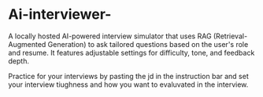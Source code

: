 # Ai-interviewer-
A locally hosted AI-powered interview simulator that uses RAG (Retrieval-Augmented Generation) to ask tailored questions based on the user's role and resume. It features adjustable settings for difficulty, tone, and feedback depth. 
  
Practice for your interviews by pasting the jd in the instruction bar and set your interview tiughness and how you want to evaluvated in the interview.
